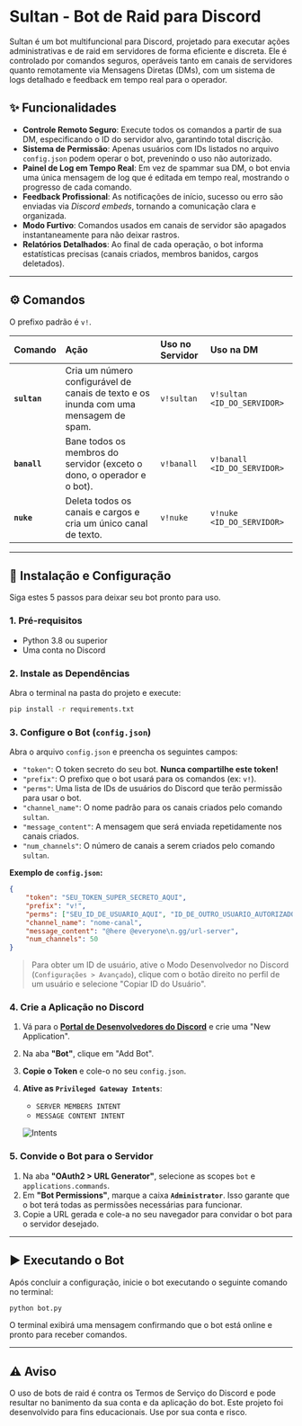 # Sultan - Bot de Raid para Discord

Sultan é um bot multifuncional para Discord, projetado para executar ações administrativas e de raid em servidores de forma eficiente e discreta. Ele é controlado por comandos seguros, operáveis tanto em canais de servidores quanto remotamente via Mensagens Diretas (DMs), com um sistema de logs detalhado e feedback em tempo real para o operador.

## ✨ Funcionalidades

- **Controle Remoto Seguro**: Execute todos os comandos a partir de sua DM, especificando o ID do servidor alvo, garantindo total discrição.
- **Sistema de Permissão**: Apenas usuários com IDs listados no arquivo `config.json` podem operar o bot, prevenindo o uso não autorizado.
- **Painel de Log em Tempo Real**: Em vez de spammar sua DM, o bot envia uma única mensagem de log que é editada em tempo real, mostrando o progresso de cada comando.
- **Feedback Profissional**: As notificações de início, sucesso ou erro são enviadas via *Discord embeds*, tornando a comunicação clara e organizada.
- **Modo Furtivo**: Comandos usados em canais de servidor são apagados instantaneamente para não deixar rastros.
- **Relatórios Detalhados**: Ao final de cada operação, o bot informa estatísticas precisas (canais criados, membros banidos, cargos deletados).

---

## ⚙️ Comandos

O prefixo padrão é `v!`.

| Comando | Ação | Uso no Servidor | Uso na DM |
| :--- | :--- | :--- | :--- |
| **`sultan`** | Cria um número configurável de canais de texto e os inunda com uma mensagem de spam. | `v!sultan` | `v!sultan <ID_DO_SERVIDOR>` |
| **`banall`** | Bane todos os membros do servidor (exceto o dono, o operador e o bot). | `v!banall` | `v!banall <ID_DO_SERVIDOR>` |
| **`nuke`** | Deleta todos os canais e cargos e cria um único canal de texto. | `v!nuke` | `v!nuke <ID_DO_SERVIDOR>` |

---

## 🚀 Instalação e Configuração

Siga estes 5 passos para deixar seu bot pronto para uso.

### 1. Pré-requisitos
- Python 3.8 ou superior
- Uma conta no Discord

### 2. Instale as Dependências
Abra o terminal na pasta do projeto e execute:
```bash
pip install -r requirements.txt
```

### 3. Configure o Bot (`config.json`)
Abra o arquivo `config.json` e preencha os seguintes campos:

- `"token"`: O token secreto do seu bot. **Nunca compartilhe este token!**
- `"prefix"`: O prefixo que o bot usará para os comandos (ex: `v!`).
- `"perms"`: Uma lista de IDs de usuários do Discord que terão permissão para usar o bot.
- `"channel_name"`: O nome padrão para os canais criados pelo comando `sultan`.
- `"message_content"`: A mensagem que será enviada repetidamente nos canais criados.
- `"num_channels"`: O número de canais a serem criados pelo comando `sultan`.

**Exemplo de `config.json`:**
```json
{
    "token": "SEU_TOKEN_SUPER_SECRETO_AQUI",
    "prefix": "v!",
    "perms": ["SEU_ID_DE_USUARIO_AQUI", "ID_DE_OUTRO_USUARIO_AUTORIZADO"],
    "channel_name": "nome-canal",
    "message_content": "@here @everyone\n.gg/url-server",
    "num_channels": 50
}
```
> Para obter um ID de usuário, ative o Modo Desenvolvedor no Discord (`Configurações > Avançado`), clique com o botão direito no perfil de um usuário e selecione "Copiar ID do Usuário".

### 4. Crie a Aplicação no Discord
1. Vá para o **[Portal de Desenvolvedores do Discord](https://discord.com/developers/applications)** e crie uma "New Application".
2. Na aba **"Bot"**, clique em "Add Bot".
3. **Copie o Token** e cole-o no seu `config.json`.
4. **Ative as `Privileged Gateway Intents`**:
   - `SERVER MEMBERS INTENT`
   - `MESSAGE CONTENT INTENT`

   ![Intents](https://encrypted-tbn0.gstatic.com/images?q=tbn:ANd9GcRvKTUMGYFSC7rRUYNMrHwVGclHYLNVDI-m0A&s)

### 5. Convide o Bot para o Servidor
1. Na aba **"OAuth2 > URL Generator"**, selecione as scopes `bot` e `applications.commands`.
2. Em **"Bot Permissions"**, marque a caixa **`Administrator`**. Isso garante que o bot terá todas as permissões necessárias para funcionar.
3. Copie a URL gerada e cole-a no seu navegador para convidar o bot para o servidor desejado.

---

## ▶️ Executando o Bot
Após concluir a configuração, inicie o bot executando o seguinte comando no terminal:
```bash
python bot.py
```
O terminal exibirá uma mensagem confirmando que o bot está online e pronto para receber comandos.

---

## ⚠️ Aviso

O uso de bots de raid é contra os Termos de Serviço do Discord e pode resultar no banimento da sua conta e da aplicação do bot. Este projeto foi desenvolvido para fins educacionais. Use por sua conta e risco.


